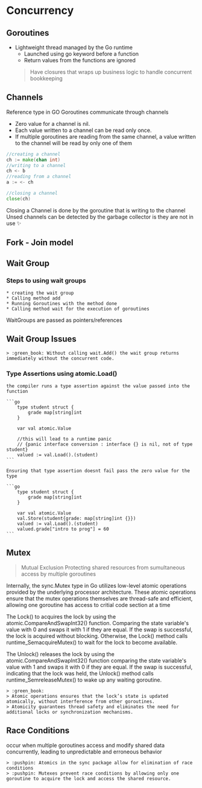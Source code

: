 # Concurrency 

## Goroutines
- Lightweight thread managed by the Go runtime
  - Launched using go keyword before a function
  - Return values from the functions are ignored
  > Have closures that wraps up business logic to handle concurrent bookkeeping
  
## Channels
Reference type in GO
Goroutines communicate through channels
  - Zero value for a channel is nil.
  - Each value written to a channel can be read only once. 
  -  If multiple goroutines are reading from the same channel, 
  a value written to the channel will be read by only one of them
```go 
//creating a channel
ch := make(chan int)
//writing to a channel
ch <- b
//reading from a channel
a := <- ch

//closing a channel
close(ch)
```

Closing a Channel is done by the goroutine that is writing to the channel
Unsed channels can be detected by the garbage collector is they are not in use :sparkles:

## Fork - Join model



## Wait Group

### Steps to using wait groups
    * creating the wait group
    * Calling method add 
    * Running Goroutines with the method done
    * Calling method wait for the execution of goroutines 
     
WaitGroups are passed as pointers/references

## Wait Group Issues
    > :green_book: Without calling wait.Add() the wait group returns immediately without the concurrent code.

### Type Assertions using atomic.Load()
    the compiler runs a type assertion against the value passed into the function

    ```go
        type student struct {
	        grade map[string]int
        }

        var val atomic.Value

        //this will lead to a runtime panic 
        // {panic interface conversion : interface {} is nil, not of type student}
        valued := val.Load().(student)
    ```

    Ensuring that type assertion doesnt fail pass the zero value for the type

    ```go
        type student struct {
	        grade map[string]int
        }

        var val atomic.Value
      	val.Store(student{grade: map[string]int {}})
        valued := val.Load().(student)
        valued.grade["intro to prog"] = 60
    ```

## Mutex
  > Mutual Exclusion
    Protecting shared resources from sumultaneous access by multiple goroutines

Internally, the sync.Mutex type in Go utilizes low-level atomic operations provided by the underlying processor architecture. 
These atomic operations ensure that the mutex operations themselves are thread-safe and efficient, allowing one goroutine has access to critial code section at a time

The Lock() to acquires the lock by using the atomic.CompareAndSwapInt32() function. Comparing the state variable's value with 0 and swaps it with 1 if they are equal. If the swap is successful, the lock is acquired without blocking. Otherwise, the Lock() method calls runtime_SemacquireMutex() to wait for the lock to become available.

The Unlock() releases the lock by using the atomic.CompareAndSwapInt32() function comparing the state variable's value with 1 and swaps it with 0 if they are equal. If the swap is successful, indicating that the lock was held, the Unlock() method calls runtime_SemreleaseMutex() to wake up any waiting goroutine.

    > :green_book: 
    > Atomic operations ensures that the lock’s state is updated atomically, without interference from other goroutines. 
    > Atomicity guarantees thread safety and eliminates the need for additional locks or synchronization mechanisms.


## Race Conditions

occur when multiple goroutines access and modify shared data concurrently, leading to unpredictable and erroneous behavior

    > :pushpin: Atomics in the sync package allow for elimination of race conditions
    > :pushpin: Mutexes prevent race conditions by allowing only one goroutine to acquire the lock and access the shared resource.


  